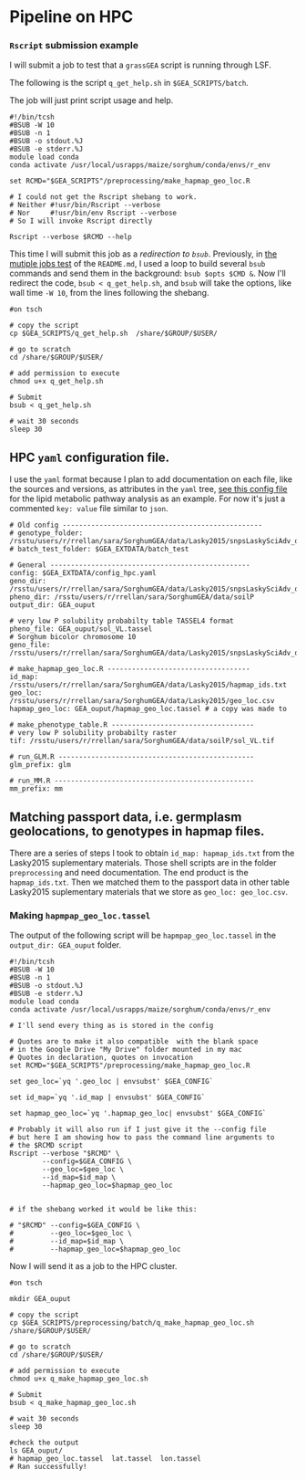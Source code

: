 # Pipeline on HPC


### `Rscript` submission example

I will submit a job to test that a `grassGEA` script is running through LSF.

The following is the script `q_get_help.sh` in `$GEA_SCRIPTS/batch`.

The job will just print script usage and help.

```{bash}
#!/bin/tcsh
#BSUB -W 10
#BSUB -n 1
#BSUB -o stdout.%J
#BSUB -e stderr.%J
module load conda
conda activate /usr/local/usrapps/maize/sorghum/conda/envs/r_env

set RCMD="$GEA_SCRIPTS"/preprocessing/make_hapmap_geo_loc.R

# I could not get the Rscript shebang to work. 
# Neither #!usr/bin/Rscript --verbose
# Nor     #!usr/bin/env Rscript --verbose
# So I will invoke Rscript directly

Rscript --verbose $RCMD --help
```

This time I will submit this job as a *redirection to `bsub`*.
Previously, in [the mutiple jobs test](https://github.com/sawers-rellan-labs/grassGEA#multiple-job-submission-test) of the `README.md`, I used a loop to build several `bsub` commands and send them in the background: `bsub $opts $CMD &`.
Now I'll redirect the code, `bsub < q_get_help.sh`, and `bsub` will take the options, like wall time `-W 10`, from the lines following the shebang.


```{bash}
#on tsch

# copy the script
cp $GEA_SCRIPTS/q_get_help.sh  /share/$GROUP/$USER/

# go to scratch
cd /share/$GROUP/$USER/

# add permission to execute
chmod u+x q_get_help.sh

# Submit
bsub < q_get_help.sh

# wait 30 seconds
sleep 30
```

## HPC `yaml` configuration file. 

I use the `yaml` format because I plan to add documentation on each file, like the sources and versions, as attributes in the `yaml` tree, [see this config file](https://github.com/sawers-rellan-labs/pglipid/blob/master/inst/config.yaml) for the lipid metabolic pathway analysis as an example. 
For now it's  just a commented `key: value` file similar to `json`.

```{json}
# Old config -------------------------------------------------
# genotype_folder:  /rsstu/users/r/rrellan/sara/SorghumGEA/data/Lasky2015/snpsLaskySciAdv_dryad
# batch_test_folder: $GEA_EXTDATA/batch_test

# General -------------------------------------------------
config: $GEA_EXTDATA/config_hpc.yaml
geno_dir: /rsstu/users/r/rrellan/sara/SorghumGEA/data/Lasky2015/snpsLaskySciAdv_dryad
pheno_dir: /rsstu/users/r/rrellan/sara/SorghumGEA/data/soilP
output_dir: GEA_ouput

# very low P solubility probabilty table TASSEL4 format
pheno_file: GEA_ouput/sol_VL.tassel
# Sorghum bicolor chromosome 10
geno_file:  /rsstu/users/r/rrellan/sara/SorghumGEA/data/Lasky2015/snpsLaskySciAdv_dryad/sb_snpsDryad_sept2013_filter.c10.imp.hmp.txt

# make_hapmap_geo_loc.R -----------------------------------
id_map: /rsstu/users/r/rrellan/sara/SorghumGEA/data/Lasky2015/hapmap_ids.txt
geo_loc: /rsstu/users/r/rrellan/sara/SorghumGEA/data/Lasky2015/geo_loc.csv
hapmap_geo_loc: GEA_ouput/hapmap_geo_loc.tassel # a copy was made to

# make_phenotype_table.R -----------------------------------
# very low P solubility probabilty raster
tif: /rsstu/users/r/rrellan/sara/SorghumGEA/data/soilP/sol_VL.tif

# run_GLM.R ------------------------------------------------
glm_prefix: glm

# run_MM.R -------------------------------------------------
mm_prefix: mm
```


## Matching passport data, i.e. germplasm geolocations,  to genotypes in hapmap files. 

There are a series of steps I took to obtain `id_map: hapmap_ids.txt` from
the Lasky2015 suplementary materials. Those shell scripts are in the folder
`preprocessing` and need documentation. The end product is the `hapmap_ids.txt`.
Then we matched them to the passport data in other table Lasky2015 suplementary materials that we store as `geo_loc: geo_loc.csv`.

### Making `hapmpap_geo_loc.tassel` 

The output of the following script will be `hapmpap_geo_loc.tassel` in the `output_dir: GEA_ouput` folder.

```{bash}
#!/bin/tcsh
#BSUB -W 10
#BSUB -n 1
#BSUB -o stdout.%J
#BSUB -e stderr.%J
module load conda
conda activate /usr/local/usrapps/maize/sorghum/conda/envs/r_env

# I'll send every thing as is stored in the config

# Quotes are to make it also compatible  with the blank space
# in the Google Drive "My Drive" folder mounted in my mac
# Quotes in declaration, quotes on invocation
set RCMD="$GEA_SCRIPTS"/preprocessing/make_hapmap_geo_loc.R

set geo_loc=`yq '.geo_loc | envsubst' $GEA_CONFIG`

set id_map=`yq '.id_map | envsubst' $GEA_CONFIG`

set hapmap_geo_loc=`yq '.hapmap_geo_loc| envsubst' $GEA_CONFIG`

# Probably it will also run if I just give it the --config file
# but here I am showing how to pass the command line arguments to
# the $RCMD script  
Rscript --verbose "$RCMD" \
        --config=$GEA_CONFIG \
        --geo_loc=$geo_loc \
        --id_map=$id_map \
        --hapmap_geo_loc=$hapmap_geo_loc


# if the shebang worked it would be like this:

# "$RCMD" --config=$GEA_CONFIG \
#         --geo_loc=$geo_loc \
#         --id_map=$id_map \
#         --hapmap_geo_loc=$hapmap_geo_loc

```
Now I will send it as a job to the HPC cluster.

```{bash}
#on tsch

mkdir GEA_ouput

# copy the script
cp $GEA_SCRIPTS/preprocessing/batch/q_make_hapmap_geo_loc.sh  /share/$GROUP/$USER/

# go to scratch
cd /share/$GROUP/$USER/

# add permission to execute
chmod u+x q_make_hapmap_geo_loc.sh

# Submit
bsub < q_make_hapmap_geo_loc.sh

# wait 30 seconds
sleep 30

#check the output
ls GEA_ouput/
# hapmap_geo_loc.tassel  lat.tassel  lon.tassel
# Ran successfully!
```


